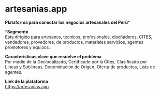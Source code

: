 # artesanias.app

**Plataforma para conectar los negocios artesanales del Perú***


***Segmento**<br>
Esta dirigido para artesanos, tecnicos, profesionales, diseñadores, CITES, vendedores, provedores, de productos, materiales servicios, agentes promotores y equipos.

**Caracteristicas clave que resuelve el problema**<br>
 Por medio de la Geolocalizado, Certificado por la Cites, Clasificado por Lineas y Sublineas, Denominación de Origen, Oferta de productos, Lista de agentes.

**Link de la plataforma**<br>
https://artesanias.app